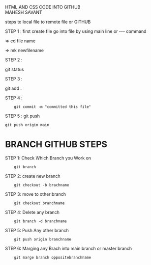 HTML AND CSS CODE INTO GITHUB
<BR>MAHESH SAVANT

<P>
steps to local file to remote file or GITHUB

STEP 1 : first create file go into file by using main line or --- command 


=> cd file name

=> mk newfilename

STEP 2 :

 git status

STEP 3 : 

git add .

STEP 4 : 


        git commit -m "committed this file"

STEP 5 : 
    git push

    git push origin main
</P>



<h1> BRANCH GITHUB  STEPS</h1>

STEP 1: Check Which Branch you Work on 

        git branch

STEP 2: create new branch 

        git checkout -b brachname

STEP 3: move to other branch 

        git checkout branchname

STEP 4: Delete any branch 

        git branch -d branchname

STEP 5: Push Any other branch 

        git push origin branchname

STEP 6: Marging any Brach into main branch or master branch 

        git marge branch oppositebranchname